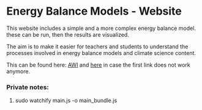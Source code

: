 # Energy Balance Models - Website

This website includes a simple and a more complex energy balance model. these can be run, then the results are visualized.

The aim is to make it easier for teachers and students to understand the processes involved in energy balance models and climate science content.

This can be found here: [AWI](https://www.awi.de/fileadmin/user_upload/AWI/Forschung/Klimawissenschaft/Dynamik_des_Palaeoklimas/EnergyBalanceModels/index.html)
and <a href="https://b-schwertfeger.de/projects/awi-work/ebm/index.html" target="_blank" >here</a> in case the first link does not work anymore.

### Private notes:

1. sudo watchify main.js -o main_bundle.js
